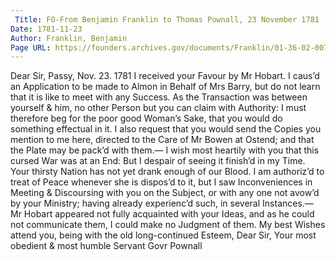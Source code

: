 ```yaml
---
 Title: FO-From Benjamin Franklin to Thomas Pownall, 23 November 1781
Date: 1781-11-23
Author: Franklin, Benjamin
Page URL: https://founders.archives.gov/documents/Franklin/01-36-02-0076
---
```


Dear Sir,
Passy, Nov. 23. 1781
I received your Favour by Mr Hobart. I caus’d an Application to be made to Almon in Behalf of Mrs Barry, but do not learn that it is like to meet with any Success. As the Transaction was between yourself & him, no other Person but you can claim with Authority: I must therefore beg for the poor good Woman’s Sake, that you would do something effectual in it.
I also request that you would send the Copies you mention to me here, directed to the Care of Mr Bowen at Ostend; and that the Plate may be pack’d with them.—
I wish most heartily with you that this cursed War was at an End: But I despair of seeing it finish’d in my Time. Your thirsty Nation has not yet drank enough of our Blood. I am authoriz’d to treat of Peace whenever she is dispos’d to it, but I saw Inconveniences in Meeting & Discoursing with you on the Subject, or with any one not avow’d by your Ministry; having already experienc’d such, in several Instances.— Mr Hobart appeared not fully acquainted with your Ideas, and as he could not communicate them, I could make no Judgment of them. My best Wishes attend you, being with the old long-continued Esteem, Dear Sir, Your most obedient & most humble Servant
Govr Pownall

